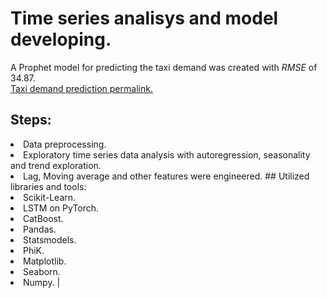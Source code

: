 # Time series analisys and model developing. 
A Prophet model for predicting the taxi demand was created with $RMSE$ of $34.87$.<br>
[Taxi demand prediction permalink.](https://github.com/mrBrain101/Yandex_Practicum_projects/blob/2b8c57c1fe4e57cfe23922f5f738060c39c52798/Time_Series_Analysis/Ya_Practicum_ML_Time_Series_distr_RUS.ipynb)
## Steps:
<li>Data preprocessing. 
<li>Exploratory time series data analysis with autoregression, seasonality and trend exploration. 
<li>Lag, Moving average and other features were engineered.
## Utilized libraries and tools:
<li>Scikit-Learn. 
<li> LSTM on PyTorch. 
<li>CatBoost. 
<li>Pandas. 
<li>Statsmodels. 
<li>PhiK. 
<li>Matplotlib. 
<li>Seaborn. 
<li>Numpy. 
|